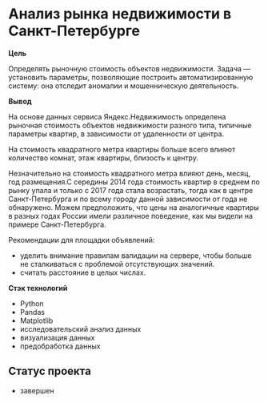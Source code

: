 # Анализ рынка недвижимости в Санкт-Петербурге

**Цель**

Определять рыночную стоимость объектов недвижимости. Задача — установить параметры, позволяющие построить автоматизированную систему: она отследит аномалии и мошенническую деятельность.


**Вывод**

На основе данных сервиса Яндекс.Недвижимость определена рыночная стоимость
объектов недвижимости разного типа, типичные параметры квартир, в зависимости от
удаленности от центра. 

На стоимость квадратного метра квартиры больше всего влияют количество комнат, этаж квартиры, близость к центру. 

Незначительно на стоимость квадратного метра влияют день, месяц, год размещения.С середины 2014 года стоимость квартир в среднем по рынку упала и только с 2017 года стала возрастать, тогда как в центре Санкт-Петербурга и по всему городу данной зависимости от года не обнаружено. Можем предположить, что цены на аналогичные квартиры в разных годах России имели различное поведение, как мы видели на примере Санкт-Петербурга.

Рекомендации для площадки объявлений:

- уделить внимание правилам валидации на сервере, чтобы больше не сталкиваться с проблемой отсутствующих значений.
- считать расстояние в целых числах.

**Стэк технологий**

- Python
- Pandas
- Matplotlib
- исследовательский анализ данных
- визуализация данных
- предобработка данных

## Статус проекта
- завершен
